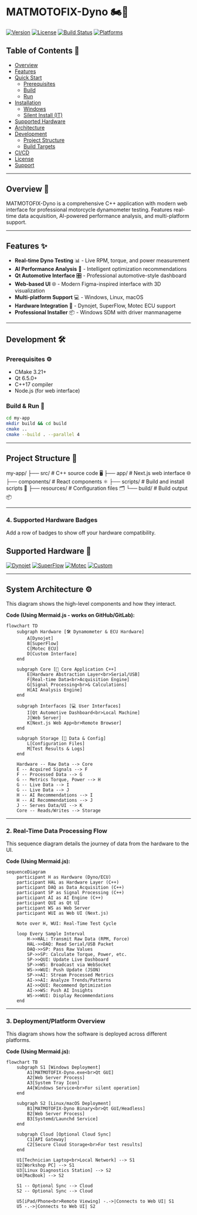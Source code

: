 # MATMOTOFIX-Dyno 🏍️💨

[![Version](https://img.shields.io/badge/version-1.0.0-blue.svg)](https://github.com/yourusername/MATMOTOFIX-Dyno)
[![License](https://img.shields.io/badge/license-Proprietary-informational)](https://github.com/yourusername/MATMOTOFIX-Dyno)
[![Build Status](https://img.shields.io/github/actions/workflow/status/yourusername/MATMOTOFIX-Dyno/build.yml?branch=main)](https://github.com/yourusername/MATMOTOFIX-Dyno/actions)
[![Platforms](https://img.shields.io/badge/Windows-Linux-macOS-informational)](https://github.com/yourusername/MATMOTOFIX-Dyno)

## Table of Contents 📑

*   [Overview](#overview-)
*   [Features](#features-)
*   [Quick Start](#quick-start-)
    *   [Prerequisites](#prerequisites-)
    *   [Build](#build-)
    *   [Run](#run-)
*   [Installation](#installation-)
    *   [Windows](#windows-)
    *   [Silent Install (IT)](#silent-install-it-)
*   [Supported Hardware](#supported-hardware-)
*   [Architecture](#architecture-)
*   [Development](#development-)
    *   [Project Structure](#project-structure-)
    *   [Build Targets](#build-targets-)
*   [CI/CD](#cicd-)
*   [License](#license-)
*   [Support](#support-)

---

## Overview 👀

MATMOTOFIX-Dyno is a comprehensive C++ application with modern web interface for professional motorcycle dynamometer testing. Features real-time data acquisition, AI-powered performance analysis, and multi-platform support.

---

## Features ✨

*   **Real-time Dyno Testing** 📊 - Live RPM, torque, and power measurement
*   **AI Performance Analysis** 🤖 - Intelligent optimization recommendations
*   **Qt Automotive Interface** 🎛️ - Professional automotive-style dashboard
*   **Web-based UI** 🌐 - Modern Figma-inspired interface with 3D visualization
*   **Multi-platform Support** 💻 - Windows, Linux, macOS
*   **Hardware Integration** 🔌 - Dynojet, SuperFlow, Motec ECU support
*   **Professional Installer** 📦 - Windows SDM with driver manmanageme

---

## Development 🛠️

### Prerequisites ⚙️
- CMake 3.21+
- Qt 6.5.0+
- C++17 compiler
- Node.js (for web interface)

### Build & Run 🚀
```bash
cd my-app
mkdir build && cd build
cmake ..
cmake --build . --parallel 4
```

---

## Project Structure 📂

my-app/
├── src/                 # C++ source code 🖥️
├── app/                 # Next.js web interface 🌐
├── components/          # React components ⚛️
├── scripts/             # Build and install scripts 📜
├── resources/           # Configuration files 🗂️
└── build/               # Build output 📦

---

### 4. **Supported Hardware Badges**

Add a row of badges to show off your hardware compatibility.


## Supported Hardware 🔧

[![Dynojet](https://img.shields.io/badge/Dynojet-250i/450i-000000?style=flat&logoColor=white)](https://dynojet.com)
[![SuperFlow](https://img.shields.io/badge/SuperFlow-SF1020/1025-0077B6?style=flat)](https://superflow.com)
[![Motec](https://img.shields.io/badge/Motec-M800-FF0000?style=flat)](https://motec.com.au)
[![Custom](https://img.shields.io/badge/Interface-USB/Serial-8A2BE2?style=flat)](https://github.com/yourusername/MATMOTOFIX-Dyno)

---

## System Architecture ⚙️

This diagram shows the high-level components and how they interact.

**Code (Using Mermaid.js - works on GitHub/GitLab):**

```mermaid
flowchart TD
    subgraph Hardware [🛠️ Dynamometer & ECU Hardware]
        A[Dynojet]
        B[SuperFlow]
        C[Motec ECU]
        D[Custom Interface]
    end

    subgraph Core [🧠 Core Application C++]
        E[Hardware Abstraction Layer<br>Serial/USB]
        F[Real-time Data<br>Acquisition Engine]
        G[Signal Processing<br>& Calculations]
        H[AI Analysis Engine]
    end

    subgraph Interfaces [💻 User Interfaces]
        I[Qt Automotive Dashboard<br>Local Machine]
        J[Web Server]
        K[Next.js Web App<br>Remote Browser]
    end

    subgraph Storage [💾 Data & Config]
        L[Configuration Files]
        M[Test Results & Logs]
    end

    Hardware -- Raw Data --> Core
    E -- Acquired Signals --> F
    F -- Processed Data --> G
    G -- Metrics Torque, Power --> H
    G -- Live Data --> I
    G -- Live Data --> J
    H -- AI Recommendations --> I
    H -- AI Recommendations --> J
    J -- Serves Data/UI --> K
    Core -- Reads/Writes --> Storage
```

---

### 2. Real-Time Data Processing Flow

This sequence diagram details the journey of data from the hardware to the UI.

**Code (Using Mermaid.js):**

```mermaid
sequenceDiagram
    participant H as Hardware (Dyno/ECU)
    participant HAL as Hardware Layer (C++)
    participant DAQ as Data Acquisition (C++)
    participant SP as Signal Processing (C++)
    participant AI as AI Engine (C++)
    participant QUI as Qt UI
    participant WS as Web Server
    participant WUI as Web UI (Next.js)

    Note over H, WUI: Real-Time Test Cycle

    loop Every Sample Interval
        H->>HAL: Transmit Raw Data (RPM, Force)
        HAL->>DAQ: Read Serial/USB Packet
        DAQ->>SP: Pass Raw Values
        SP->>SP: Calculate Torque, Power, etc.
        SP->>QUI: Update Live Dashboard
        SP->>WS: Broadcast via WebSocket
        WS->>WUI: Push Update (JSON)
        SP->>AI: Stream Processed Metrics
        AI->>AI: Analyze Trends/Patterns
        AI->>QUI: Recommend Optimization
        AI->>WS: Push AI Insights
        WS->>WUI: Display Recommendations
    end
```

---

### 3. Deployment/Platform Overview

This diagram shows how the software is deployed across different platforms.

**Code (Using Mermaid.js):**

```mermaid
flowchart TB
    subgraph S1 [Windows Deployment]
        A1[MATMOTOFIX-Dyno.exe<br>Qt GUI]
        A2[Web Server Process]
        A3[System Tray Icon]
        A4[Windows Service<br>For silent operation]
    end

    subgraph S2 [Linux/macOS Deployment]
        B1[MATMOTOFIX-Dyno Binary<br>Qt GUI/Headless]
        B2[Web Server Process]
        B3[Systemd/Launchd Service]
    end

    subgraph Cloud [Optional Cloud Sync]
        C1[API Gateway]
        C2[Secure Cloud Storage<br>For test results]
    end

    U1[Technician Laptop<br>Local Network] --> S1
    U2[Workshop PC] --> S1
    U3[Linux Diagnostics Station] --> S2
    U4[MacBook] --> S2

    S1 -- Optional Sync --> Cloud
    S2 -- Optional Sync --> Cloud

    U5[iPad/Phone<br>Remote Viewing] -.->|Connects to Web UI| S1
    U5 -.->|Connects to Web UI| S2
```


